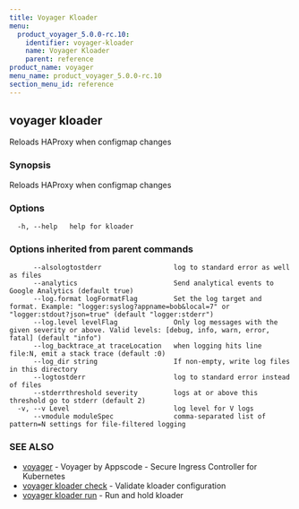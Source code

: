 ```yaml
---
title: Voyager Kloader
menu:
  product_voyager_5.0.0-rc.10:
    identifier: voyager-kloader
    name: Voyager Kloader
    parent: reference
product_name: voyager
menu_name: product_voyager_5.0.0-rc.10
section_menu_id: reference
---
```

## voyager kloader

Reloads HAProxy when configmap changes

### Synopsis

Reloads HAProxy when configmap changes

### Options

```
  -h, --help   help for kloader
```

### Options inherited from parent commands

```
      --alsologtostderr                  log to standard error as well as files
      --analytics                        Send analytical events to Google Analytics (default true)
      --log.format logFormatFlag         Set the log target and format. Example: "logger:syslog?appname=bob&local=7" or "logger:stdout?json=true" (default "logger:stderr")
      --log.level levelFlag              Only log messages with the given severity or above. Valid levels: [debug, info, warn, error, fatal] (default "info")
      --log_backtrace_at traceLocation   when logging hits line file:N, emit a stack trace (default :0)
      --log_dir string                   If non-empty, write log files in this directory
      --logtostderr                      log to standard error instead of files
      --stderrthreshold severity         logs at or above this threshold go to stderr (default 2)
  -v, --v Level                          log level for V logs
      --vmodule moduleSpec               comma-separated list of pattern=N settings for file-filtered logging
```

### SEE ALSO

* [voyager](/docs/reference/voyager.md)	 - Voyager by Appscode - Secure Ingress Controller for Kubernetes
* [voyager kloader check](/docs/reference/voyager_kloader_check.md)	 - Validate kloader configuration
* [voyager kloader run](/docs/reference/voyager_kloader_run.md)	 - Run and hold kloader

